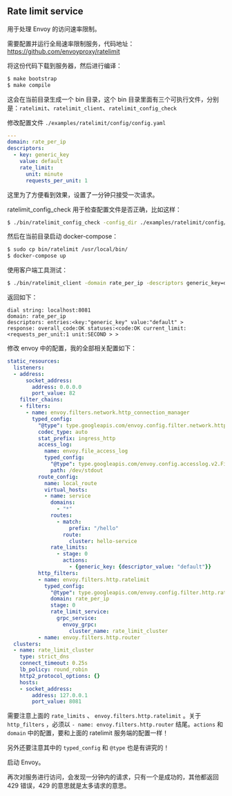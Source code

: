 ## Rate limit service

用于处理 Envoy 的访问速率限制。

需要配置并运行全局速率限制服务，代码地址：https://github.com/envoyproxy/ratelimit

将这份代码下载到服务器，然后进行编译：

```bash
$ make bootstrap
$ make compile
```

这会在当前目录生成一个 bin 目录，这个 bin 目录里面有三个可执行文件，分别是：`ratelimit`、`ratelimit_client`、`ratelimit_config_check`

修改配置文件 `./examples/ratelimit/config/config.yaml`

```yaml
---
domain: rate_per_ip
descriptors:
  - key: generic_key
    value: default
    rate_limit:
      unit: minute
      requests_per_unit: 1
```

这里为了方便看到效果，设置了一分钟只接受一次请求。

ratelimit_config_check 用于检查配置文件是否正确，比如这样：

```bash
$ ./bin/ratelimit_config_check -config_dir ./examples/ratelimit/config/
```

然后在当前目录启动 docker-compose：

```bash
$ sudo cp bin/ratelimit /usr/local/bin/
$ docker-compose up
```

使用客户端工具测试：

```bash
$ ./bin/ratelimit_client -domain rate_per_ip -descriptors generic_key=default
```

返回如下：

```
dial string: localhost:8081
domain: rate_per_ip
descriptors: entries:<key:"generic_key" value:"default" > 
response: overall_code:OK statuses:<code:OK current_limit:<requests_per_unit:1 unit:SECOND > >
```





修改 envoy 中的配置，我的全部相关配置如下：

```yaml
static_resources:
  listeners:
  - address:
      socket_address:
        address: 0.0.0.0
        port_value: 82
    filter_chains:
    - filters:
      - name: envoy.filters.network.http_connection_manager
        typed_config:
          "@type": type.googleapis.com/envoy.config.filter.network.http_connection_manager.v2.HttpConnectionManager
          codec_type: auto
          stat_prefix: ingress_http
          access_log:
            name: envoy.file_access_log
            typed_config:
              "@type": type.googleapis.com/envoy.config.accesslog.v2.FileAccessLog
              path: /dev/stdout
          route_config:
            name: local_route
            virtual_hosts:
            - name: service
              domains:
                - "*"
              routes:
                - match:
                    prefix: "/hello"
                  route:
                    cluster: hello-service
              rate_limits:
                - stage: 0
                  actions:
                    - {generic_key: {descriptor_value: "default"}}
          http_filters:
          - name: envoy.filters.http.ratelimit
            typed_config:
              "@type": type.googleapis.com/envoy.config.filter.http.rate_limit.v2.RateLimit
              domain: rate_per_ip
              stage: 0
              rate_limit_service:
                grpc_service:
                  envoy_grpc:
                    cluster_name: rate_limit_cluster
          - name: envoy.filters.http.router
  clusters:
  - name: rate_limit_cluster
    type: strict_dns
    connect_timeout: 0.25s
    lb_policy: round_robin
    http2_protocol_options: {}
    hosts:
    - socket_address:
        address: 127.0.0.1
        port_value: 8081
```

需要注意上面的 `rate_limits` 、 `envoy.filters.http.ratelimit` 。关于 `http_filters` ，必须以 `- name: envoy.filters.http.router` 结尾。`actions` 和 `domain` 中的配置，要和上面的 ratelimit 服务端的配置一样！

另外还要注意其中的 `typed_config` 和 `@type` 也是有讲究的！

启动 Envoy。

再次对服务进行访问，会发现一分钟内的请求，只有一个是成功的，其他都返回 429 错误，429 的意思就是太多请求的意思。